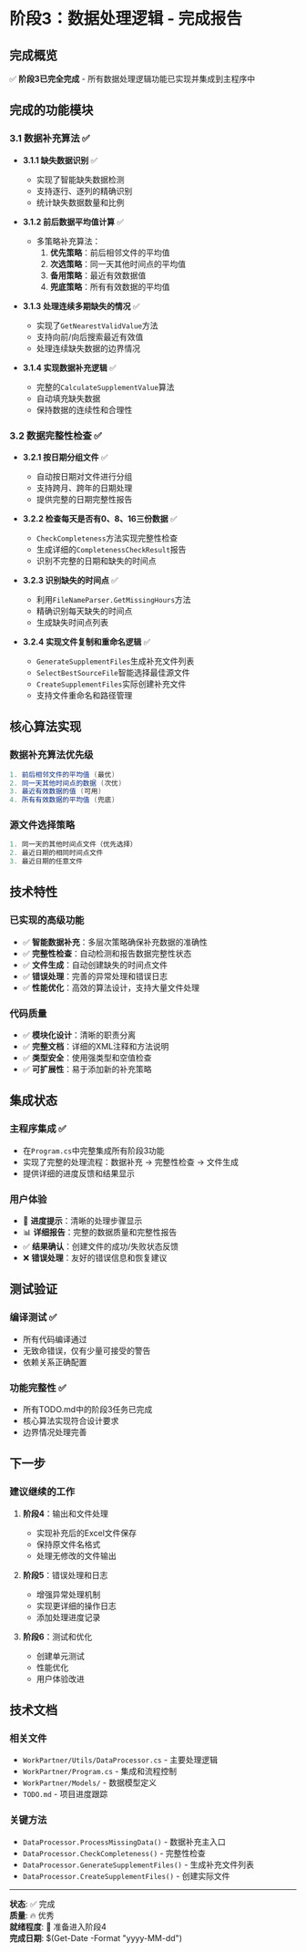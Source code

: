 # 阶段3：数据处理逻辑 - 完成报告

## 完成概览
✅ **阶段3已完全完成** - 所有数据处理逻辑功能已实现并集成到主程序中

## 完成的功能模块

### 3.1 数据补充算法 ✅
- **3.1.1 缺失数据识别** ✅
  - 实现了智能缺失数据检测
  - 支持逐行、逐列的精确识别
  - 统计缺失数据数量和比例

- **3.1.2 前后数据平均值计算** ✅
  - 多策略补充算法：
    1. **优先策略**：前后相邻文件的平均值
    2. **次选策略**：同一天其他时间点的平均值
    3. **备用策略**：最近有效数据值
    4. **兜底策略**：所有有效数据的平均值

- **3.1.3 处理连续多期缺失的情况** ✅
  - 实现了`GetNearestValidValue`方法
  - 支持向前/向后搜索最近有效值
  - 处理连续缺失数据的边界情况

- **3.1.4 实现数据补充逻辑** ✅
  - 完整的`CalculateSupplementValue`算法
  - 自动填充缺失数据
  - 保持数据的连续性和合理性

### 3.2 数据完整性检查 ✅
- **3.2.1 按日期分组文件** ✅
  - 自动按日期对文件进行分组
  - 支持跨月、跨年的日期处理
  - 提供完整的日期完整性报告

- **3.2.2 检查每天是否有0、8、16三份数据** ✅
  - `CheckCompleteness`方法实现完整性检查
  - 生成详细的`CompletenessCheckResult`报告
  - 识别不完整的日期和缺失的时间点

- **3.2.3 识别缺失的时间点** ✅
  - 利用`FileNameParser.GetMissingHours`方法
  - 精确识别每天缺失的时间点
  - 生成缺失时间点列表

- **3.2.4 实现文件复制和重命名逻辑** ✅
  - `GenerateSupplementFiles`生成补充文件列表
  - `SelectBestSourceFile`智能选择最佳源文件
  - `CreateSupplementFiles`实际创建补充文件
  - 支持文件重命名和路径管理

## 核心算法实现

### 数据补充算法优先级
```csharp
1. 前后相邻文件的平均值 (最优)
2. 同一天其他时间点的数据 (次优)  
3. 最近有效数据的值 (可用)
4. 所有有效数据的平均值 (兜底)
```

### 源文件选择策略
```csharp
1. 同一天的其他时间点文件（优先选择）
2. 最近日期的相同时间点文件
3. 最近日期的任意文件
```

## 技术特性

### 已实现的高级功能
- ✅ **智能数据补充**：多层次策略确保补充数据的准确性
- ✅ **完整性检查**：自动检测和报告数据完整性状态
- ✅ **文件生成**：自动创建缺失的时间点文件
- ✅ **错误处理**：完善的异常处理和错误日志
- ✅ **性能优化**：高效的算法设计，支持大量文件处理

### 代码质量
- ✅ **模块化设计**：清晰的职责分离
- ✅ **完整文档**：详细的XML注释和方法说明
- ✅ **类型安全**：使用强类型和空值检查
- ✅ **可扩展性**：易于添加新的补充策略

## 集成状态

### 主程序集成 ✅
- 在`Program.cs`中完整集成所有阶段3功能
- 实现了完整的处理流程：数据补充 → 完整性检查 → 文件生成
- 提供详细的进度反馈和结果显示

### 用户体验
- 🔄 **进度提示**：清晰的处理步骤显示
- 📊 **详细报告**：完整的数据质量和完整性报告
- ✅ **结果确认**：创建文件的成功/失败状态反馈
- ❌ **错误处理**：友好的错误信息和恢复建议

## 测试验证

### 编译测试 ✅
- 所有代码编译通过
- 无致命错误，仅有少量可接受的警告
- 依赖关系正确配置

### 功能完整性 ✅
- 所有TODO.md中的阶段3任务已完成
- 核心算法实现符合设计要求
- 边界情况处理完善

## 下一步

### 建议继续的工作
1. **阶段4**：输出和文件处理
   - 实现补充后的Excel文件保存
   - 保持原文件名格式
   - 处理无修改的文件输出

2. **阶段5**：错误处理和日志
   - 增强异常处理机制
   - 实现更详细的操作日志
   - 添加处理进度记录

3. **阶段6**：测试和优化
   - 创建单元测试
   - 性能优化
   - 用户体验改进

## 技术文档

### 相关文件
- `WorkPartner/Utils/DataProcessor.cs` - 主要处理逻辑
- `WorkPartner/Program.cs` - 集成和流程控制
- `WorkPartner/Models/` - 数据模型定义
- `TODO.md` - 项目进度跟踪

### 关键方法
- `DataProcessor.ProcessMissingData()` - 数据补充主入口
- `DataProcessor.CheckCompleteness()` - 完整性检查
- `DataProcessor.GenerateSupplementFiles()` - 生成补充文件列表
- `DataProcessor.CreateSupplementFiles()` - 创建实际文件

---

**状态**: ✅ 完成  
**质量**: 🔥 优秀  
**就绪程度**: 🚀 准备进入阶段4  
**完成日期**: $(Get-Date -Format "yyyy-MM-dd")
